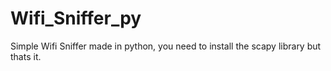 # Wifi_Sniffer_py
Simple Wifi Sniffer made in python, you need to install the scapy library but thats it.

